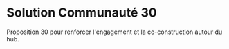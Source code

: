 # Solution Communauté 30

Proposition 30 pour renforcer l'engagement et la co-construction autour du hub.
